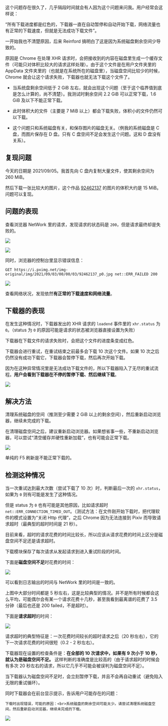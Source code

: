 这个问题存在很久了，几乎隔段时间就会有人因为这个问题来问我。用户经常会这样说：

“所有下载进度都是红色的，下载器一直在自动暂停和自动开始下载，网络流量也有正常的下载速度，但就是无法成功下载文件”。

一开始我也不清楚原因，后来 Reinford 搞明白了这是因为系统磁盘剩余空间少导致的。

原因是 Chrome 在处理 XHR 请求时，会把接收到的内容在磁盘里生成一个缓存文件（可能只对体积比较大的请求这样处理）。由于这个文件是在用户文件夹里的 AppData 文件夹里的（也就是在系统所在的磁盘里），当磁盘空间比较少的时候，Chrome 就会让这个请求失败，下载器也就无法下载这个文件了。

- 当系统盘剩余空间低于 2 GiB 左右，就会出现这个问题（至于这个临界值到底是怎么计算的，尚不清楚）。我测试时剩余空间 2.2 GiB 可以正常下载，1.6 GiB 及以下不能正常下载。

- 此时体积大的文件（主要是 7 MiB 以上）都会下载失败，体积小的文件仍然可以下载。

- 这个问题只和系统磁盘有关，和保存图片的磁盘无关。（例我的系统磁盘是 C 盘，而图片保存在 D 盘。只有 C 盘空间不足会发生这个问题。这和 D 盘没有关系）。

## 复现问题

今天的日期是 2021/09/05。我首先向 C 盘内复制大量文件，使其剩余空间为 260 MiB。

然后下载一张比较大的图片，这个作品 [92462137](https://www.pixiv.net/artworks/92462137) 的图片的体积大约是 15 MiB。问题可以复现。

## 问题的表现

查看浏览器 NetWork 里的请求，发现请求的状态码是 `200`，但是请求最终却是失败的。

![](./20210905154604.png)

![](./20210905154553.png)

同时，浏览器的控制台里显示错误信息：

```
GET https://i.pximg.net/img-original/img/2021/09/03/00/00/03/92462137_p0.jpg net::ERR_FAILED 200
```

![](./20210905153543.png)

查看网络状况，发现依然**有正常的下载速度和网络流量**。

## 下载器的表现

在发生这种情况时，下载器发出的 XHR 请求的 `loadend` 事件里的 `xhr.status` 为 `0`。（status 为 `0` 的原因可能是请求的状态被浏览器直接设置为失败）

下载器在下载文件的请求失败时，会把这个文件的进度条变成红色。

下载器会进行重试，在重试结束之前最多会下载 10 次这个文件。如果 10 次之后仍然没有成功下载它，下载器会暂停下载，然后再次开始下载。

因为在这种异常情况里是无法成功下载文件的，所以下载器陷入了无尽的重试流程。**用户会看到下载器在不停的暂停下载、然后继续下载**。

![](./20210905154852.png)

## 解决方法

清理系统磁盘的空间（推测至少需要 2 GiB 以上的剩余空间），然后重新启动浏览器，继续未完成的下载。

在清理磁盘空间之后，建议重新启动浏览器。如果想省事一些，不重新启动浏览器，可以尝试“清空缓存并硬性重新加载”，也有可能会正常下载。

![](./20210905202400.png)

单纯的 F5 刷新是不能正常下载的。

## 检测这种情况

当一次重试达到最大次数（尝试下载了 10 次）时，判断最后一次的 `xhr.status`，如果为 `0` 则有可能是发生了这种情况。

但是 status 为 `0` 也有可能是其他原因，比如请求超时 `net::ERR_CONNECTION_TIMED_OUT`。（测试方法：在文件刚开始下载时，把代理软件的模式设置为“关闭 Http 代理”，之后 Chrome 因为无法连接到 Pixiv 而导致请求超时（最典型的超时时间是 21 秒）。

目前来看，超时的请求花费的时间比较长，所以应该从请求花费的时间上区分是磁盘空间不足还是请求超时。

下载模块保存了每次请求从发起请求到进入重试阶段的时间。

下面是**磁盘空间不足**时花费的时间：

![](./20210905194915.png)

可以看到日志输出的时间与 NetWork 里的时间是一致的。

上图中大部分时间都是 5 秒左右，这是比较典型的情况。并不是所有时候都会这么平均，可能偶尔会有某一个请求花费十几秒，甚至我看到最离谱的花费了 3.5 分钟（最后也还是 200 failed，不是超时）。

下面是**请求超时**的时间：

![](./20210905200657.png)

请求超时的典型特征是：一次花费时间较长的超时请求之后（20 秒左右），它的下一次请求花费的时间很短（0.2 - 2 秒左右）。

下载器现在设置的检查条件是：**在全部的 10 次请求中，如果有 9 次小于 10 秒，就认为是磁盘空间不足。** 这样判断的准确度是比较高的（由于请求超时的时候会有多次 20 秒左右的请求，所以它几乎不可能会被误判为磁盘空间不足）。

当下载器认为磁盘空间不足时，会立刻暂停下载，并且不会再自动重试（避免陷入无限的重试循环）。

同时下载器会在前台显示提示，告诉用户可能存在的问题：

```
下载时出现错误，可能的原因：<br>系统磁盘的剩余空间可能太少。请尝试清理系统磁盘空间，然后重新启动浏览器，继续未完成的下载。
```

![](./20210905173043.png)
